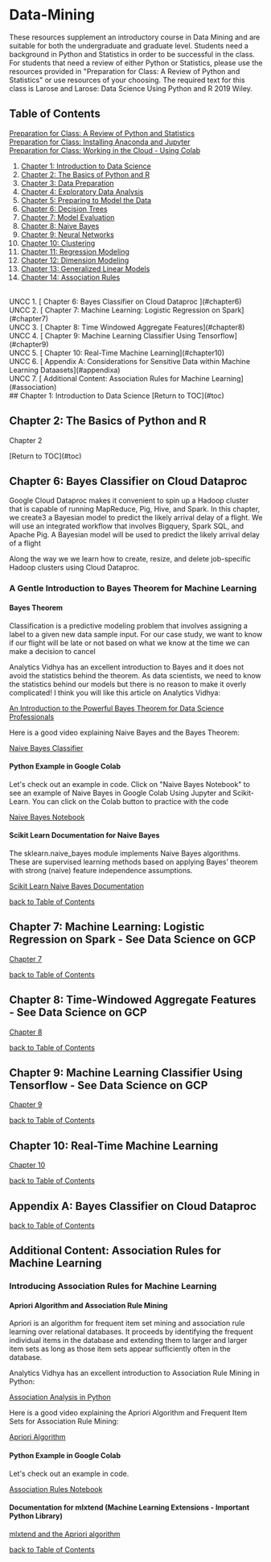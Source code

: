 # Data-Mining
These resources supplement an introductory course in Data Mining and are suitable for both the undergraduate and graduate level. Students need a background in Python and Statistics in order to be successful in the class.  For students that need a review of either Python or Statistics, please use the resources provided in "Preparation for Class: A Review of Python and Statistics" or use resources of your choosing. The required text for this class is Larose and Larose:  Data Science Using Python and R 2019 Wiley.

<a name="toc"></a>
## Table of Contents

[Preparation for Class:  A Review of Python and Statistics](#review)
<br>
[Preparation for Class:  Installing Anaconda and Jupyter](#installation)
<br>
[Preparation for Class:  Working in the Cloud - Using Colab](#colab)
<br>
1. [ Chapter 1: Introduction to Data Science ](#chap1)
2. [ Chapter 2: The Basics of Python and R](#chap2)
3. [ Chapter 3: Data Preparation](#chap3)
4. [ Chapter 4: Exploratory Data Analysis](#chap4)
5. [ Chapter 5: Preparing to Model the Data](#chap5)
6. [ Chapter 6: Decision Trees](#chap6)
7. [ Chapter 7: Model Evaluation](#chap7)
8. [ Chapter 8: Naive Bayes](#chap8)
9. [ Chapter 9: Neural Networks](#chap9)
10. [ Chapter 10: Clustering](#chap10)
11. [ Chapter 11: Regression Modeling](#chap11)
12. [ Chapter 12: Dimension Modeling](#chap12)
13. [ Chapter 13: Generalized Linear Models](#chap13)
14. [ Chapter 14: Association Rules](#chap14)
<br>
UNCC 1. [ Chapter 6: Bayes Classifier on Cloud Dataproc ](#chapter6)
<br>
UNCC 2. [ Chapter 7: Machine Learning: Logistic Regression on Spark](#chapter7)
<br>
UNCC 3. [ Chapter 8: Time Windowed Aggregate Features](#chapter8)
<br>
UNCC 4. [ Chapter 9: Machine Learning Classifier Using Tensorflow](#chapter9)
<br>
UNCC 5. [ Chapter 10: Real-Time Machine Learning](#chapter10)
<br>
UNCC 6. [ Appendix A: Considerations for Sensitive Data within Machine Learning Dataasets](#appendixa)
<br>
UNCC 7. [ Additional Content: Association Rules for Machine Learning](#association)
<br>
<a name="chap1"></a>
## Chapter 1: Introduction to Data Science
[Return to TOC](#toc)
<br>

<a name="chap2"></a>
## Chapter 2: The Basics of Python and R
<p>Chapter 2</p>
[Return to TOC](#toc)
<p></p>

<a name="chapter6"></a>
## Chapter 6:  Bayes Classifier on Cloud Dataproc

<p>Google Cloud Dataproc makes it convenient to spin up a Hadoop cluster that is capable of running MapReduce, Pig, Hive, and Spark.  In this chapter, we create3 a Bayesian model to predict the likely arrival delay of a flight.  We will use an integrated workflow that involves Bigquery, Spark SQL, and Apache Pig.  A Bayesian model will be used to predict the likely arrival delay of a flight<p>
  <p>Along the way we we learn how to create, resize, and delete job-specific Hadoop clusters using Cloud Dataproc.</p>
  
### A Gentle Introduction to Bayes Theorem for Machine Learning
#### Bayes Theorem
<p>Classification is a predictive modeling problem that involves assigning a label to a given new data sample input. For our case study, we want to know if our flight will be late or not based on what we know at the time we can make a decision to cancel</p>

<p>Analytics Vidhya has an excellent introduction to Bayes and it does not avoid the statistics behind the theorem.  As data scientists, we need to know the statistics behind our models but there is no reason to make it overly complicated!  I think you will like this article on Analytics Vidhya:</p>
<a href="https://www.analyticsvidhya.com/blog/2019/06/introduction-powerful-bayes-theorem-data-science/">An Introduction to the Powerful Bayes Theorem for Data Science Professionals</a><p></p>
<p>Here is a good video explaining Naive Bayes and the Bayes Theorem:</p>
<a href="https://youtu.be/l3dZ6ZNFjo0">Naive Bayes Classifier</a>

#### Python Example in Google Colab

<p>Let's check out an example in code. Click on "Naive Bayes Notebook" to see an example of Naive Bayes in Google Colab Using Jupyter and Scikit-Learn. You can click on the Colab button to practice with the code</p>
<p><a href="https://github.com/profunccdata/Knowledge_Based_Systems/blob/master/Naive_Bayes_Classifier_Gaussian.ipynb">
Naive Bayes Notebook
</a></p>

#### Scikit Learn Documentation for Naive Bayes
  <p>The sklearn.naive_bayes module implements Naive Bayes algorithms. These are supervised learning methods based on applying Bayes’ theorem with strong (naive) feature independence assumptions.</p>
  <a href="https://scikit-learn.org/stable/modules/naive_bayes.html">Scikit Learn Naive Bayes Documentation</a><p></p>
 <p></p>
 
[ back to Table of Contents](#toc)
 
<a name="chapter7"></a>
## Chapter 7:  Machine Learning: Logistic Regression on Spark - See Data Science on GCP

<p>
<a href="https://github.com/GoogleCloudPlatform/data-science-on-gcp/tree/master/07_sparkml_and_bqml">Chapter 7</a></p>
<p></p>
 
[ back to Table of Contents](#toc)
 
<a name="chapter8"></a>
## Chapter 8:  Time-Windowed Aggregate Features - See Data Science on GCP

<p>
<a href="https://github.com/GoogleCloudPlatform/data-science-on-gcp/tree/master/08_dataflow">Chapter 8</a></p>
<p></p> 

[ back to Table of Contents](#toc)
 
<a name="chapter9"></a>
## Chapter 9:  Machine Learning Classifier Using Tensorflow - See Data Science on GCP

<p>
<a href="https://github.com/GoogleCloudPlatform/data-science-on-gcp/tree/master/09_cloudml">Chapter 9</a></p>
<p></p> 

[ back to Table of Contents](#toc)
 
<a name="chapter10"></a>
## Chapter 10:  Real-Time Machine Learning 

<p>
<a href="https://github.com/GoogleCloudPlatform/data-science-on-gcp/tree/master/10_realtime">Chapter 10</a>
</p>
<p></p> 

[ back to Table of Contents](#toc)
 

<a name="appendixa"></a>
## Appendix A:  Bayes Classifier on Cloud Dataproc

<p></p>
<p></p> 

[ back to Table of Contents](#toc)


<a name="association"></a>

## Additional Content: Association Rules for Machine Learning
<p></p>

### Introducing Association Rules for Machine Learning

#### Apriori Algorithm and Association Rule Mining
<p>Apriori is an algorithm for frequent item set mining and association rule learning over relational databases. It proceeds by identifying the frequent individual items in the database and extending them to larger and larger item sets as long as those item sets appear sufficiently often in the database.</p>

<p>Analytics Vidhya has an excellent introduction to Association Rule Mining in Python: </p>
<a href="https://medium.com/analytics-vidhya/association-analysis-in-python-2b955d0180c">Association Analysis in Python</a><p></p>
<p>Here is a good video explaining the Apriori Algorithm and Frequent Item Sets for Association Rule Mining:</p>
<a href="https://www.youtube.com/watch?v=TcUlzuQ27iQ">Apriori Algorithm</a>

#### Python Example in Google Colab

<p>Let's check out an example in code.</p>
<p><a href="https://github.com/profunccdata/Knowledge_Based_Systems/blob/master/Association%20Rules%20Example%20in%20Jupyter.ipynb">
Association Rules Notebook
</a></p>

#### Documentation for mlxtend (Machine Learning Extensions - Important Python Library)
<p>
  <a href="http://rasbt.github.io/mlxtend/api_subpackages/mlxtend.frequent_patterns/">mlxtend and the Apriori algorithm</a><p></p>
<p></p> 

[ back to Table of Contents](#toc)



